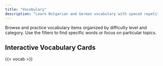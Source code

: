 ```yaml
---
title: "Vocabulary"
description: "Learn Bulgarian and German vocabulary with spaced repetition"
---
```


Browse and practice vocabulary items organized by difficulty level and category. Use the filters to find specific words or focus on particular topics.

## Interactive Vocabulary Cards

{{< vocab >}}
